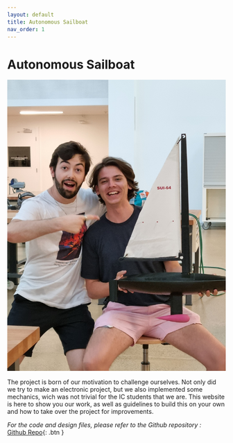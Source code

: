 ```yaml
---
layout: default
title: Autonomous Sailboat
nav_order: 1
---
```


# Autonomous Sailboat

![](./assets/joie.jpg)

The project is born of our motivation to challenge ourselves. Not only did we try to make an electronic project, but we also implemented some mechanics, wich was not trivial for the IC students that we are. This website is here to show you our work, as well as guidelines to build this on your own and how to take over the project for improvements.

*For the code and design files, please refer to the Github repository :*<br/>
[Github Repo](https://github.com/Zeck69/autopilot_boat){: .btn }